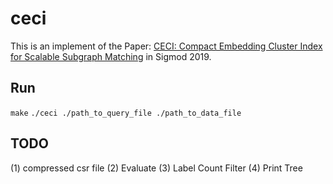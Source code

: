 # ceci
This is an implement of the Paper: [ CECI: Compact Embedding Cluster Index for Scalable Subgraph Matching](https://www2.seas.gwu.edu/~howie/publications/CECI-SIGMOD19.pdf) in Sigmod 2019.

## Run
`make`
`./ceci ./path_to_query_file ./path_to_data_file`

## TODO
(1) compressed csr file
(2) Evaluate
(3) Label Count Filter
(4) Print Tree
